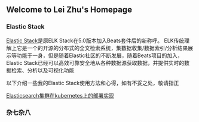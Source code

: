## Welcome to Lei Zhu's Homepage


### Elastic Stack
[Elastic Stack](https://www.elastic.co/products)是原ELK Stack在5.0版本加入Beats套件后的新称呼。
ELK传统理解上它是一个的开源的分布式的全文检索系统，集数据收集/数据索引/分析结果展示等功能于一身，但是随着Elastic社区的不断发展，随着Beats项目的加入，Elastic Stack已经可以高效可靠安全地从各种数据源获取数据，并提供实时的数据检索、分析以及可视化功能

以下介绍一些我的Elastic Stack使用方法和心得，如有不妥之处，敬请指正

[Elasticsearch集群在kubernetes上的部署实现](https://github.com/leizhu/leizhu.github.io/blob/master/Elastic%20Stack%E5%9C%A8kubernetes%E4%B8%8A%E7%9A%84%E9%83%A8%E7%BD%B2%E5%AE%9E%E7%8E%B0.md)



### 杂七杂八
